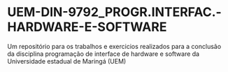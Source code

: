 # UEM-DIN-9792_PROGR.INTERFAC.-HARDWARE-E-SOFTWARE
Um repositório para os trabalhos e exercicios realizados para a conclusão da disciplina programação de interface de hardware e software da Universidade estadual de Maringá (UEM)

